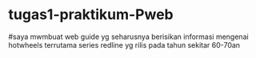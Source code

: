 # tugas1-praktikum-Pweb
#saya mwmbuat web guide yg seharusnya berisikan informasi mengenai hotwheels terrutama series redline yg rilis pada tahun sekitar 60-70an 
